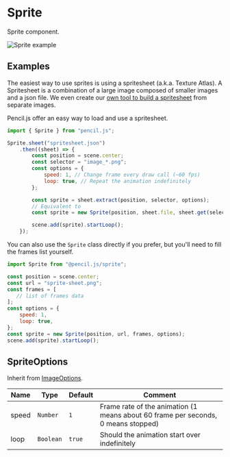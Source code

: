 # Sprite

Sprite component.

![Sprite example](../../../media/examples/sprite.gif)


## Examples

The easiest way to use sprites is using a spritesheet (a.k.a. Texture Atlas). A Spritesheet is a combination of a large image composed of smaller images
and a json file.
We even create our [own tool to build a spritesheet](https://github.com/pencil-js/spritesheet) from separate images.

Pencil.js offer an easy way to load and use a spritesheet.
```js
import { Sprite } from "pencil.js";

Sprite.sheet("spritesheet.json")
    .then((sheet) => {
        const position = scene.center;
        const selector = "image_*.png";
        const options = {
            speed: 1, // Change frame every draw call (~60 fps)
            loop: true, // Repeat the animation indefinitely
        };

        const sprite = sheet.extract(position, selector, options);
        // Equivalent to
        const sprite = new Sprite(position, sheet.file, sheet.get(selector), options);

        scene.add(sprite).startLoop();
    });
```

You can also use the `Sprite` class directly if you prefer, but you'll need to fill the frames list yourself.
```js
import Sprite from "@pencil.js/sprite";

const position = scene.center;
const url = "sprite-sheet.png";
const frames = [
   // list of frames data
];
const options = {
    speed: 1,
    loop: true,
};
const sprite = new Sprite(position, url, frames, options);
scene.add(sprite).startLoop();
```

## SpriteOptions
Inherit from [ImageOptions](../image/readme.md#imageoptions).

| Name  | Type      | Default | Comment                                                                           |
|-------|-----------|---------|-----------------------------------------------------------------------------------|
| speed | `Number`  | `1`     | Frame rate of the animation (1 means about 60 frame per seconds, 0 means stopped) |
| loop  | `Boolean` | `true`  | Should the animation start over indefinitely                                      |
